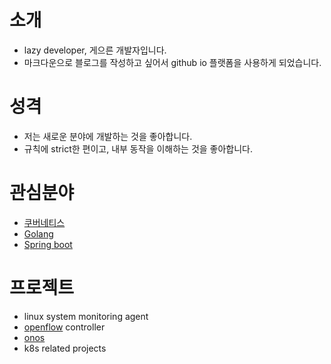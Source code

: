 # 소개
- lazy developer, 게으른 개발자입니다.
- 마크다운으로 블로그를 작성하고 싶어서 github io 플랫폼을 사용하게 되었습니다.

# 성격
- 저는 새로운 분야에 개발하는 것을 좋아합니다.
- 규칙에 strict한 편이고, 내부 동작을 이해하는 것을 좋아합니다.

# 관심분야
- [쿠버네티스](https://github.com/kubernetes/kubernetes)
- [Golang](https://github.com/golang/go)
- [Spring boot](https://github.com/spring-projects/spring-boot)

# 프로젝트
- linux system monitoring agent
- [openflow](https://github.com/mininet/openflow) controller
- [onos](https://github.com/opennetworkinglab/onos)
- k8s related projects
